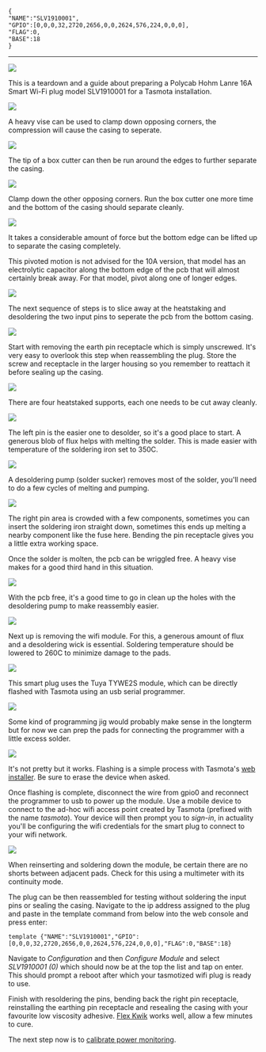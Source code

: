 	{
	"NAME":"SLV1910001",
	"GPIO":[0,0,0,32,2720,2656,0,0,2624,576,224,0,0,0],
	"FLAG":0,
	"BASE":18
	}

---

![](https://archive.5577.io/2307/polycab_16A-01.jpg)

This is a teardown and a guide about preparing a Polycab Hohm Lanre 16A Smart Wi-Fi plug model SLV1910001 for a Tasmota installation.

![](https://archive.5577.io/2307/polycab_16A-02.jpg)

A heavy vise can be used to clamp down opposing corners, the compression will cause the casing to seperate.

![](https://archive.5577.io/2307/polycab_16A-03.jpg)

The tip of a box cutter can then be run around the edges to further separate the casing.

![](https://archive.5577.io/2307/polycab_16A-04.jpg)

Clamp down the other opposing corners. Run the box cutter one more time and the bottom of the casing should separate cleanly.

![](https://archive.5577.io/2307/polycab_16A-05.jpg)

It takes a considerable amount of force but the bottom edge can be lifted up to separate the casing completely.

This pivoted motion is not advised for the 10A version, that model has an electrolytic capacitor along the bottom edge of the pcb that will almost certainly break away. For that model, pivot along one of longer edges.

![](https://archive.5577.io/2307/polycab_16A-06.jpg)

The next sequence of steps is to slice away at the heatstaking and desoldering the two input pins to seperate the pcb from the bottom casing.

![](https://archive.5577.io/2307/polycab_16A-07.jpg)

Start with removing the earth pin receptacle which is simply unscrewed. It's very easy to overlook this step when reassembling the plug. Store the screw and receptacle in the larger housing so you remember to reattach it before sealing up the casing.

![](https://archive.5577.io/2307/polycab_16A-08.jpg)

There are four heatstaked supports, each one needs to be cut away cleanly.

![](https://archive.5577.io/2307/polycab_16A-09.jpg)

The left pin is the easier one to desolder, so it's a good place to start. A generous blob of flux helps with melting the solder. This is made easier with temperature of the soldering iron set to 350C.

![](https://archive.5577.io/2307/polycab_16A-10.jpg)

A desoldering pump (solder sucker) removes most of the solder, you'll need to do a few cycles of melting and pumping.

![](https://archive.5577.io/2307/polycab_16A-11.jpg)

The right pin area is crowded with a few components, sometimes you can insert the soldering iron straight down, sometimes this ends up melting a nearby component like the fuse here. Bending the pin receptacle gives you a little extra working space.

Once the solder is molten, the pcb can be wriggled free. A heavy vise makes for a good third hand in this situation.

![](https://archive.5577.io/2307/polycab_16A-12.jpg)

With the pcb free, it's a good time to go in clean up the holes with the desoldering pump to make reassembly easier.

![](https://archive.5577.io/2307/polycab_16A-13.jpg)

Next up is removing the wifi module. For this, a generous amount of flux and a desoldering wick is essential. Soldering temperature should be lowered to 260C to minimize damage to the pads.

![](https://archive.5577.io/2307/polycab_16A-14.jpg)

This smart plug uses the Tuya TYWE2S module, which can be directly flashed with Tasmota using an usb serial programmer.

![](https://archive.5577.io/2307/polycab_16A-15.jpg)

Some kind of programming jig would probably make sense in the longterm but for now we can prep the pads for connecting the programmer with a little excess solder.

![](https://archive.5577.io/2307/polycab_16A-16.jpg)

It's not pretty but it works. Flashing is a simple process with Tasmota's [web installer](https://tasmota.github.io/install/). Be sure to erase the device when asked.

Once flashing is complete, disconnect the wire from gpio0 and reconnect the programmer to usb to power up the module. Use a mobile device to connect to the ad-hoc wifi access point created by Tasmota (prefixed with the name _tasmota_). Your device will then prompt you to _sign-in_, in actuality you'll be configuring the wifi credentials for the smart plug to connect to your wifi network.

![](https://archive.5577.io/2307/polycab_16A-17.jpg)

When reinserting and soldering down the module, be certain there are no shorts between adjacent pads. Check for this using a multimeter with its continuity mode.

The plug can be then reassembled for testing without soldering the input pins or sealing the casing. Navigate to the ip address assigned to the plug and paste in the template command from below into the web console and press enter:

	template {"NAME":"SLV1910001","GPIO":[0,0,0,32,2720,2656,0,0,2624,576,224,0,0,0],"FLAG":0,"BASE":18}

Navigate to _Configuration_ and then _Configure Module_ and select _SLV1910001 (0)_ which should now be at the top the list and tap on enter. This should prompt a reboot after which your tasmotized wifi plug is ready to use.

Finish with resoldering the pins, bending back the right pin receptacle, reinstalling the earthing pin receptacle and resealing the casing with your favourite low viscosity adhesive. [Flex Kwik](https://www.amazon.in/s?k=flex+kwik) works well, allow a few minutes to cure.

The next step now is to [calibrate power monitoring](https://tasmota.github.io/docs/Power-Monitoring-Calibration/).
